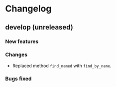 # Changelog

## develop (unreleased)

### New features

### Changes

* Replaced method `find_named` with `find_by_name`.

### Bugs fixed
